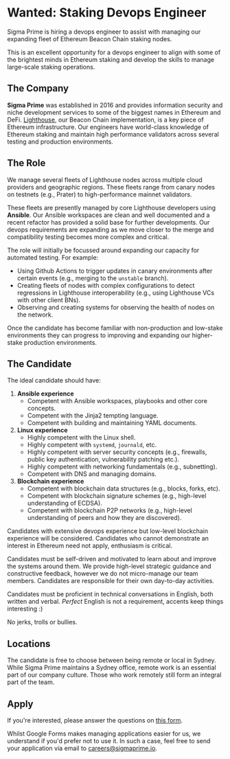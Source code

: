 # Wanted: Staking Devops Engineer

Sigma Prime is hiring a devops engineer to assist with managing our expanding
fleet of Ethereum Beacon Chain staking nodes.

This is an excellent opportunity for a devops engineer to align with some of
the brightest minds in Ethereum staking and develop the skills to manage
large-scale staking operations.

## The Company

**Sigma Prime** was established in 2016 and provides information security and
niche development services to some of the biggest names in Ethereum and DeFi.
[Lighthouse](https://github.com/sigp/lighthouse), our Beacon Chain
implementation, is a key piece of Ethereum infrastructure. Our engineers have
world-class knowledge of Ethereum staking and maintain high performance
validators across several testing and production environments.

## The Role

We manage several fleets of Lighthouse nodes across multiple cloud providers
and geographic regions. These fleets range from canary nodes on testnets (e.g.,
Prater) to high-performance mainnet validators.

These fleets are presently managed by core Lighthouse developers using
**Ansible**. Our Ansible workspaces are clean and well documented and a recent
refactor has provided a solid base for further developments. Our devops
requirements are expanding as we move closer to the merge and compatibility
testing becomes more complex and critical.

The role will initially be focussed around expanding our capacity for automated
testing. For example:

- Using Github Actions to trigger updates in canary environments after certain
	events (e.g., merging to the `unstable` branch).
- Creating fleets of nodes with complex configurations to detect regressions in
	Lighthouse interoperability (e.g., using Lighthouse VCs with other client
	BNs).
- Observing and creating systems for observing the health of nodes on the
	network.

Once the candidate has become familiar with non-production and low-stake
environments they can progress to improving and expanding our higher-stake
production environments.

## The Candidate

The ideal candidate should have:

1. **Ansible experience**
	- Competent with Ansible workspaces, playbooks and other core concepts.
	- Competent with the Jinja2 tempting language.
	- Competent with building and maintaining YAML documents.
1. **Linux experience**
    - Highly competent with the Linux shell.
	- Highly competent with `systemd`, `journald`, etc.
	- Highly competent with server security concepts (e.g., firewalls, public
		key authentication, vulnerability patching etc.).
	- Highly competent with networking fundamentals (e.g., subnetting).
	- Competent with DNS and managing domains.
1. **Blockchain experience**
    - Competent with blockchain data structures (e.g., blocks, forks, etc).
	- Competent with blockchain signature schemes (e.g., high-level
		understanding of ECDSA).
	- Competent with blockchain P2P networks (e.g., high-level understanding of
		peers and how they are discovered).

Candidates with extensive devops experience but low-level blockchain experience
will be considered. Candidates who cannot demonstrate an interest in Ethereum
need not apply, enthusiasm is critical.

Candidates must be self-driven and motivated to learn about and improve the
systems around them. We provide high-level strategic guidance and constructive
feedback, however we do not micro-manage our team members. Candidates are
responsible for their own day-to-day activities.

Candidates must be proficient in technical conversations in English, both
written and verbal. *Perfect* English is not a requirement, accents keep things
interesting :)

No jerks, trolls or bullies.

## Locations

The candidate is free to choose between being remote or local in Sydney. While
Sigma Prime maintains a Sydney office, remote work is an essential part of our
company culture. Those who work remotely still form an integral part of the
team.

## Apply

If you're interested, please answer the questions on [this
form](https://forms.gle/JscZg1LaAJGzaMEs6).

Whilst Google Forms makes managing applications easier for us, we understand if
you'd prefer not to use it. In such a case, feel free to send your application
via email to [careers@sigmaprime.io](mailto:careers@sigmaprime.io).
